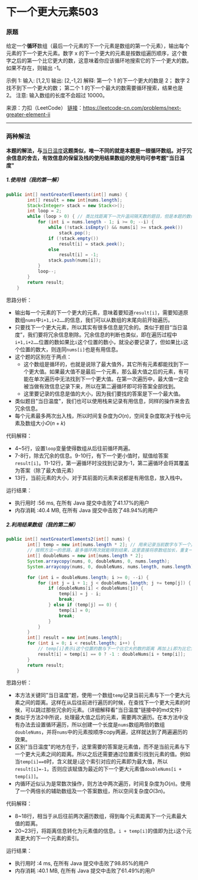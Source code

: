 # 下一个更大元素503

### 原题
给定一个**循环**数组（最后一个元素的下一个元素是数组的第一个元素），输出每个元素的下一个更大元素。数字 x 的下一个更大的元素是按数组遍历顺序，这个数字之后的第一个比它更大的数，这意味着你应该循环地搜索它的下一个更大的数。如果不存在，则输出 -1。

示例 1:
输入: [1,2,1]
输出: [2,-1,2]
解释: 第一个 1 的下一个更大的数是 2；
数字 2 找不到下一个更大的数； 
第二个 1 的下一个最大的数需要循环搜索，结果也是 2。
注意: 输入数组的长度不会超过 10000。

来源：力扣（LeetCode）
[链接](https://leetcode-cn.com/problems/next-greater-element-ii)：https://leetcode-cn.com/problems/next-greater-element-ii

----

### 两种解法

**本题的解法，与**[当日温度](https://github.com/ustcyyw/yyw_algorithm/blob/master/medium/StackAndQueue/dailyTemperatures739.md)**这题类似，唯一不同的就是本题是一根循环数组。对于冗余信息的舍去，有效信息的保留及栈的使用结果数组的使用均可参考题"当日温度"**

##### 1.使用栈（我的第一解）

```java
public int[] nextGreaterElements(int[] nums) {
        int[] result = new int[nums.length];
        Stack<Integer> stack = new Stack<>();
        int loop = 2;
        while (loop > 0) { // 类比找距离下一次升温间隔天数的题目，但是本题的数组是个循环数组，所以需要两次循环才能得出结果
            for (int i = nums.length - 1; i >= 0; --i) {
                while (!stack.isEmpty() && nums[i] >= stack.peek())
                    stack.pop();
                if (!stack.empty())
                    result[i] = stack.peek();
                else
                    result[i] = -1;
                stack.push(nums[i]);
            }
            loop--;
        }
        return result;
    }
```

思路分析：

* 输出每一个元素的下一个更大的元素，意味着要知道`result[i]`，需要知道原数组`nums`中`i+1,i+2……`的信息，我们可以从数组的末尾向前开始遍历。
* 只要找下一个更大元素，所以其实有很多信息是冗余的。类似于题目“当日温度”，我们要将冗余信息剔除。冗余信息的判断也类似，即在遍历过程中`i+1,i+2……`位置的数如果比`i`这个位置的数小，就没必要记录了，但如果比`i`这个位置的数大，则连同`nums[i]`也是有用信息。
* 这个题的区别在于两点：
    * 这个数组是循环的，也就是说除了最大值外，其它所有元素都能找到下一个更大值。如果最大值不是最后一个元素，那么最大值之后的元素，有可能在单次遍历中无法找到下一个更大值。在第一次遍历中，最大值一定会被当做有效信息记录下来，所以在第二遍循环即可将答案全部找到。
    * 这里要记录的信息是值的大小，因为我们要找的答案是下一个最大值。
* 类似题目"当日温度"，我们也可以使用栈来记录有用信息，同样的操作来舍去冗余信息。
* 每个元素最多两次出入栈，所以时间复杂度为$O(n)$，空间复杂度取决于栈中元素及数组大小$O(n+k)$

代码解释：

* 4~5行，设置`loop`变量使得数组从后往前循环两遍。
* 7-8行，除去冗余的信息。9-10行，有下一个更小值时，赋值给答案`result[i]`。11-12行，第一遍循环时没找到记录为-1，第二遍循环会将其覆盖为答案（除了最大值元素）
* 13行，当前元素的大小，对于其前面的元素来说都是有用信息，放入栈中。

运行结果：
* 执行用时 :56 ms, 在所有 Java 提交中击败了41.17%的用户
* 内存消耗 :40.4 MB, 在所有 Java 提交中击败了48.94%的用户
##### 2.利用结果数组（我的第二解）

```java
public int[] nextGreaterElements2(int[] nums) {
        int[] temp = new int[nums.length * 2]; // 用来记录当前数字与下一个比它大的数组的距离（索引之差）
        // 按照方法一的思路，最多循环两次就能得到结果，这里直接将原数组加长，重复一遍也可以达到效果。
        int[] doubleNums = new int[nums.length * 2];
        System.arraycopy(nums, 0, doubleNums, 0, nums.length);
        System.arraycopy(nums, 0, doubleNums, nums.length, nums.length);

        for (int i = doubleNums.length; i >= 0; --i) {
            for (int j = i + 1; j < doubleNums.length; j += temp[j]) { // temp[j]表示j这个位置的数与下一个比它大的数的距离
                if (doubleNums[i] < doubleNums[j]) {
                    temp[i] = j - i;
                    break;
                } else if (temp[j] == 0) {
                    temp[i] = 0;
                    break;
                }
            }
        }
        int[] result = new int[nums.length];
        for (int i = 0; i < result.length; i++) {
            // temp[i]表示i这个位置的数与下一个比它大的数的距离 再加上i即为比它大的数的索引。但如果temp[i] == 0，意味着i这个位置的数最大
            result[i] = temp[i] == 0 ? -1 : doubleNums[i + temp[i]];
        }
        return result;
    }
```

思路分析：

* 本方法关键同"当日温度"题，使用一个数组`temp`记录当前元素与下一个更大元素之间的距离。这样在从后往前进行遍历的时候，在查找下一个更大元素的时候，可以跳过那些冗余的元素。（详细解释看"当日温度"链接中的md文件）
* 类似于方法2中所说，处理最大值之后的元素，需要两次遍历。在本方法中没有办法去设置循环遍历，所以创建一个长度是`nums`数组两倍的数组`doubleNums`，并将`nums`中的元素按顺序copy两遍，这样就达到了两遍遍历的效果。
* 区别"当日温度"的地方在于，这里需要的答案是元素值，而不是当前元素与下一个更大元素之间的距离。所以之后还需要通过位置索引找到元素的值。例如当`temp[i]==0`时，含义就是`i`这个索引对应的元素即为最大值，所以`result[i]=-1`，否则应该赋值为最近的下一个更大元素值`doubleNums[i + temp[i]]`。
* 内循环近似认为是常数次操作，则方法中两次遍历，时间复杂度为$O(n)$。使用了一个两倍长的辅助数组及一个答案数组，所以空间复杂度$O(3n)$。

代码解释：

* 8~18行，相当于从后往前两次遍历数组，得到每个元素距离下一个元素最大值的距离。
* 20~23行，将距离信息转化为元素值的信息。`i + temp[i]`的值即为比`i`这个元素更大的下一个元素的索引。

运行结果：
* 执行用时 :4 ms, 在所有 Java 提交中击败了98.85%的用户
* 内存消耗 :40.1 MB, 在所有 Java 提交中击败了61.49%的用户
